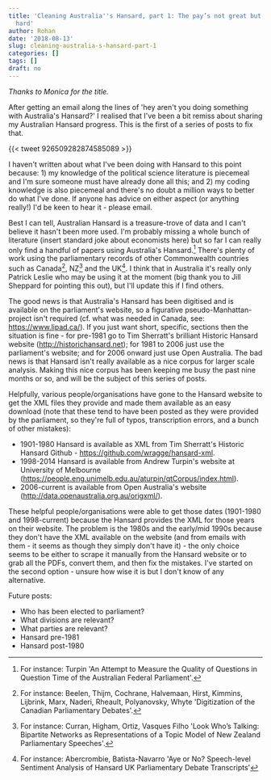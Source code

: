 ```yaml
---
title: 'Cleaning Australia''s Hansard, part 1: The pay’s not great but the work is
  hard'
author: Rohan
date: '2018-08-13'
slug: cleaning-australia-s-hansard-part-1
categories: []
tags: []
draft: no
---
```


*Thanks to Monica for the title.*

After getting an email along the lines of 'hey aren't you doing something with Australia's Hansard?' I realised that I've been a bit remiss about sharing my Australian Hansard progress. This is the first of a series of posts to fix that. 

{{< tweet 926509282874585089 >}}

I haven't written about what I've been doing with Hansard to this point because: 1) my knowledge of the political science literature is piecemeal and I'm sure someone must have already done all this; and 2) my coding knowledge is also piecemeal and there's no doubt a million ways to better do what I've done. If anyone has advice on either aspect (or anything really!) I'd be keen to hear it - please email.

Best I can tell, Australian Hansard is a treasure-trove of data and I can't believe it hasn't been more used. I'm probably missing a whole bunch of literature (insert standard joke about economists here) but so far I can really only find a handful of papers using Australia's Hansard.[^1] There's plenty of work using the parliamentary records of other Commonwealth countries such as Canada[^2], NZ[^3] and the UK[^4]. I think that in Australia it's really only Patrick Leslie who may be using it at the moment (big thank you to Jill Sheppard for pointing this out), but I'll update this if I find others.

The good news is that Australia's Hansard has been digitised and is available on the parliament's website, so a figurative pseudo-Manhattan-project isn't required (cf. what was needed in Canada, see: https://www.lipad.ca/). If you just want short, specific, sections then the situation is fine - for pre-1981 go to Tim Sherratt's brilliant Historic Hansard website (http://historichansard.net); for 1981 to 2006 just use the parliament's website; and for 2006 onward just use Open Australia. The bad news is that Hansard isn't really available as a nice corpus for larger scale analysis. Making this nice corpus has been keeping me busy the past nine months or so, and will be the subject of this series of posts.
 
Helpfully, various people/organisations have gone to the Hansard website to get the XML files they provide and made them available as an easy download (note that these tend to have been posted as they were provided by the parliament, so they're full of typos, transcription errors, and a bunch of other mistakes): 

- 1901-1980 Hansard is available as XML from Tim Sherratt's Historic Hansard Github - https://github.com/wragge/hansard-xml.
- 1998-2014 Hansard is available from Andrew Turpin's website at University of Melbourne (https://people.eng.unimelb.edu.au/aturpin/qtCorpus/index.html). 
- 2006-current is available from Open Australia's website (http://data.openaustralia.org.au/origxml/).
 
These helpful people/organisations were able to get those dates (1901-1980 and 1998-current) because the Hansard provides the XML for those years on their website. The problem is the 1980s and the early/mid 1990s because they don't have the XML available on the website (and from emails with them - it seems as though they simply don't have it) - the only choice seems to be either to scrape it manually from the Hansard website or to grab all the PDFs, convert them, and then fix the mistakes. I've started on the second option - unsure how wise it is but I don't know of any alternative. 

Future posts:

- Who has been elected to parliament?
- What divisions are relevant?
- What parties are relevant?
- Hansard pre-1981
- Hansard post-1980

[^1]: For instance: Turpin 'An Attempt to Measure the Quality of Questions in Question Time of the Australian Federal Parliament'.
[^2]: For instance: Beelen, Thijm, Cochrane, Halvemaan, Hirst, Kimmins, Lijbrink, Marx, Naderi, Rheault, Polyanovsky, Whyte 'Digitization of the Canadian Parliamentary Debates'.
[^3]: For instance: Curran, Higham, Ortiz, Vasques Filho 'Look Who’s Talking: Bipartite Networks as Representations of a Topic Model of New Zealand Parliamentary Speeches'.
[^4]: For instance: Abercrombie, Batista-Navarro 'Aye or No? Speech-level Sentiment Analysis of Hansard UK Parliamentary Debate Transcripts'
